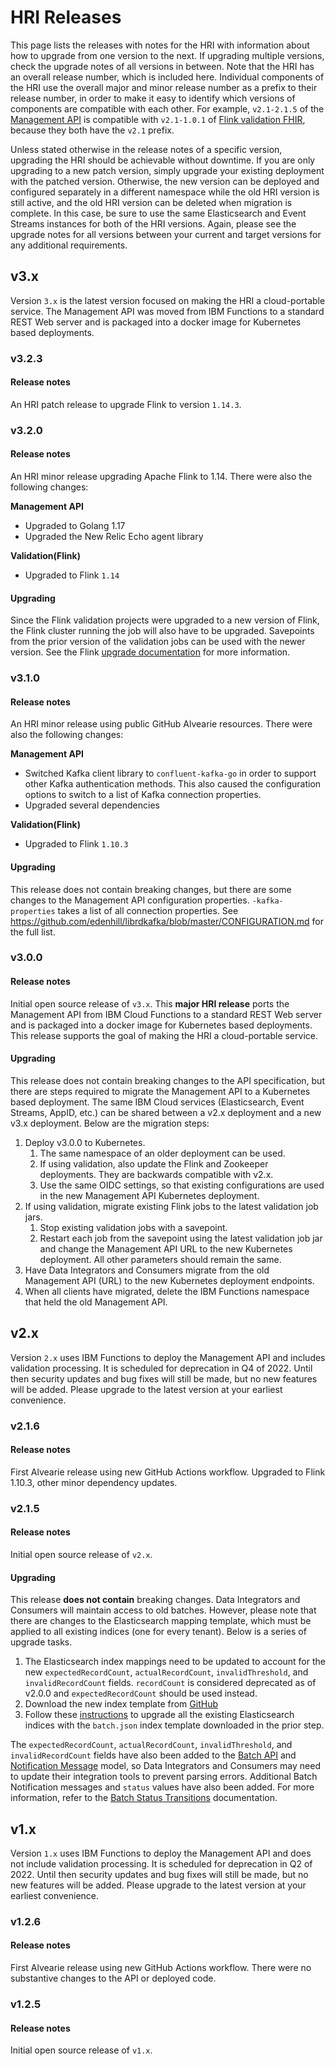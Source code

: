 # HRI Releases

This page lists the releases with notes for the HRI with information about how to upgrade from one version to the next. If upgrading multiple versions, check the upgrade notes of all versions in between. Note that the HRI has an overall release number, which is included here. Individual components of the HRI use the overall major and minor release number as a prefix to their release number, in order to make it easy to identify which versions of components are compatible with each other. For example, `v2.1-2.1.5` of the [Management API](https://github.com/Alvearie/hri-mgmt-api) is compatible with `v2.1-1.0.1` of [Flink validation FHIR](https://github.com/Alvearie/hri-flink-validation-fhir), because they both have the `v2.1` prefix.

Unless stated otherwise in the release notes of a specific version, upgrading the HRI should be achievable without downtime. If you are only upgrading to a new patch version, simply upgrade your existing deployment with the patched version. Otherwise, the new version can be deployed and configured separately in a different namespace while the old HRI version is still active, and the old HRI version can be deleted when migration is complete. In this case, be sure to use the same Elasticsearch and Event Streams instances for both of the HRI versions. Again, please see the upgrade notes for all versions between your current and target versions for any additional requirements.

## v3.x
Version `3.x` is the latest version focused on making the HRI a cloud-portable service. The Management API was moved from IBM Functions to a standard REST Web server and is packaged into a docker image for Kubernetes based deployments.

### v3.2.3

#### Release notes
An HRI patch release to upgrade Flink to version `1.14.3`.

### v3.2.0

#### Release notes
An HRI minor release upgrading Apache Flink to 1.14. There were also the following changes:

**Management API**

- Upgraded to Golang 1.17
- Upgraded the New Relic Echo agent library

**Validation(Flink)**

- Upgraded to Flink `1.14`

#### Upgrading
Since the Flink validation projects were upgraded to a new version of Flink, the Flink cluster running the job will also have to be upgraded. Savepoints from the prior version of the validation jobs can be used with the newer version. See the Flink [upgrade documentation](https://nightlies.apache.org/flink/flink-docs-release-1.14/docs/ops/upgrading/#upgrading-the-flink-framework-version) for more information.

### v3.1.0

#### Release notes
An HRI minor release using public GitHub Alvearie resources. There were also the following changes:

**Management API**

- Switched Kafka client library to `confluent-kafka-go` in order to support other Kafka authentication methods. This also caused the configuration options to switch to a list of Kafka connection properties.
- Upgraded several dependencies

**Validation(Flink)**

- Upgraded to Flink `1.10.3`

#### Upgrading
This release does not contain breaking changes, but there are some changes to the Management API configuration properties. `-kafka-properties` takes a list of all connection properties. See https://github.com/edenhill/librdkafka/blob/master/CONFIGURATION.md for the full list.

### v3.0.0

#### Release notes
Initial open source release of `v3.x`. This **major HRI release** ports the Management API from IBM Cloud Functions to a standard REST Web server and is packaged into a docker image for Kubernetes based deployments. This release supports the goal of making the HRI a cloud-portable service. 

#### Upgrading
This release does not contain breaking changes to the API specification, but there are steps required to migrate the Management API to a Kubernetes based deployment. The same IBM Cloud services (Elasticsearch, Event Streams, AppID, etc.) can be shared between a v2.x deployment and a new v3.x deployment. Below are the migration steps:

1. Deploy v3.0.0 to Kubernetes.
    1. The same namespace of an older deployment can be used.
    1. If using validation, also update the Flink and Zookeeper deployments. They are backwards compatible with v2.x.
    1. Use the same OIDC settings, so that existing configurations are used in the new Management API Kubernetes deployment.
1. If using validation, migrate existing Flink jobs to the latest validation job jars.
    1. Stop existing validation jobs with a savepoint.
    1. Restart each job from the savepoint using the latest validation job jar and change the Management API URL to the new Kubernetes deployment. All other parameters should remain the same.
1. Have Data Integrators and Consumers migrate from the old Management API (URL) to the new Kubernetes deployment endpoints.
1. When all clients have migrated, delete the IBM Functions namespace that held the old Management API.

## v2.x
Version `2.x` uses IBM Functions to deploy the Management API and includes validation processing. It is scheduled for deprecation in Q4 of 2022. Until then security updates and bug fixes will still be made, but no new features will be added. Please upgrade to the latest version at your earliest convenience.

### v2.1.6

#### Release notes
First Alvearie release using new GitHub Actions workflow. Upgraded to Flink 1.10.3, other minor dependency updates.

### v2.1.5

#### Release notes
Initial open source release of `v2.x`.

#### Upgrading
This release **does not contain** breaking changes. Data Integrators and Consumers will maintain access to old batches. However, please note that there are changes to the Elasticsearch mapping template, which must be applied to all existing indices (one for every tenant). Below is a series of upgrade tasks. 

1. The Elasticsearch index mappings need to be updated to account for the new `expectedRecordCount`, `actualRecordCount`, `invalidThreshold`, and `invalidRecordCount` fields. `recordCount` is considered deprecated as of v2.0.0 and `expectedRecordCount` should be used instead.
2. Download the new index template from [GitHub](https://github.com/Alvearie/hri-mgmt-api/blob/v2.1-2.1.5/document-store/index-templates/batches.json)
3. Follow these [instructions](troubleshooting.md#upgrade-existing-elasticsearch-indices) to upgrade all the existing Elasticsearch indices with the `batch.json` index template downloaded in the prior step.

The `expectedRecordCount`, `actualRecordCount`, `invalidThreshold`, and `invalidRecordCount` fields have also been added to the [Batch API](apispec.md#batches) and [Notification Message](apispec.md#notification-messages) model, so Data Integrators and Consumers may need to update their integration tools to prevent parsing errors. Additional Batch Notification messages and `status` values have also been added. For more information, refer to the [Batch Status Transitions](processflow.md#batch-status-transitions) documentation.

## v1.x
Version `1.x` uses IBM Functions to deploy the Management API and does not include validation processing. It is scheduled for deprecation in Q2 of 2022. Until then security updates and bug fixes will still be made, but no new features will be added. Please upgrade to the latest version at your earliest convenience.

### v1.2.6

#### Release notes
First Alvearie release using new GitHub Actions workflow. There were no substantive changes to the API or deployed code.

### v1.2.5

#### Release notes
Initial open source release of `v1.x`.
